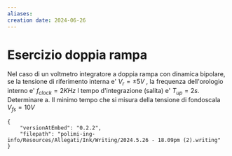```yaml
---
aliases: 
creation date: 2024-06-26
---
```


# Esercizio doppia rampa
Nel caso di un voltmetro integratore a doppia rampa con dinamica bipolare, se la tensione di riferimento interna e' $V_{r} = \pm 5V$ , la frequenza dell'orologio interno e' $f_{clock} = 2 KHz$ l tempo d'integrazione (salita) e' $T_{up} = 2s$. Determinare
a. Il minimo tempo che si misura della tensione di fondoscala $V_{fs} = 10 V$


```handwritten-ink
{
	"versionAtEmbed": "0.2.2",
	"filepath": "polimi-ing-info/Resources/Allegati/Ink/Writing/2024.5.26 - 18.09pm (2).writing"
}
```
